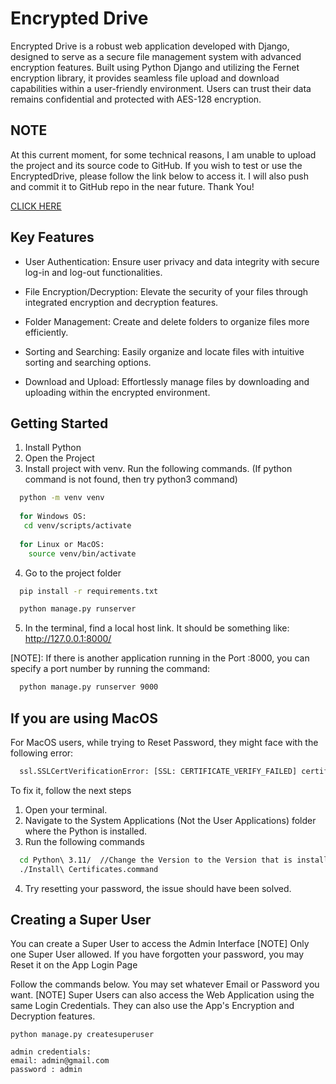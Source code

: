 # Encrypted Drive
Encrypted Drive is a robust web application developed with Django, designed to serve as a secure file management system with advanced encryption features. Built using Python Django and utilizing the Fernet encryption library, it provides seamless file upload and download capabilities within a user-friendly environment. Users can trust their data remains confidential and protected with AES-128 encryption.

## NOTE
At this current moment, for some technical reasons, I am unable to upload the project and its source code to GitHub. If you wish to test or use the EncryptedDrive, please follow the link below to access it. I will also push and commit it to GitHub repo in the near future. Thank You! 

[CLICK HERE](https://drive.google.com/file/d/1TJzMfZ9KM4npWd-grNX0wd1Ovm0FiQFZ/view?usp=share_link)

## Key Features
- User Authentication: Ensure user privacy and data integrity with secure log-in and log-out functionalities.

- File Encryption/Decryption: Elevate the security of your files through integrated encryption and decryption features.

- Folder Management: Create and delete folders to organize files more efficiently.

- Sorting and Searching: Easily organize and locate files with intuitive sorting and searching options.

- Download and Upload: Effortlessly manage files by downloading and uploading within the encrypted environment.

## Getting Started
1. Install Python
2. Open the Project
3. Install project with venv. Run the following commands. (If python command is not found, then try python3 command)

```bash
  python -m venv venv
  
  for Windows OS:
   cd venv/scripts/activate
   
  for Linux or MacOS: 
    source venv/bin/activate
```

4. Go to the project folder

```bash    
  pip install -r requirements.txt

  python manage.py runserver
```
5. In the terminal, find a local host link. It should be something like: http://127.0.0.1:8000/

[NOTE]: If there is another application running in the Port :8000, you can specify a port number by running the command:

```bash    
  python manage.py runserver 9000
```

## If you are using MacOS
For MacOS users, while trying to Reset Password, they might face with the following error:

```bash    
  ssl.SSLCertVerificationError: [SSL: CERTIFICATE_VERIFY_FAILED] certificate verify failed:
```

To fix it, follow the next steps
1. Open your terminal.
2. Navigate to the System Applications (Not the User Applications) folder where the Python is installed.
3. Run the following commands

```bash    
  cd Python\ 3.11/  //Change the Version to the Version that is installed on your machine
  ./Install\ Certificates.command
```
4. Try resetting your password, the issue should have been solved. 


## Creating a Super User
You can create a Super User to access the Admin Interface
[NOTE] Only one Super User allowed. If you have forgotten your password, you may Reset it on the App Login Page

Follow the commands below. You may set whatever Email or Password you want.
[NOTE] Super Users can also access the Web Application using the same Login Credentials. They can also use the App's Encryption and Decryption features.

```
python manage.py createsuperuser

admin credentials:
email: admin@gmail.com
password : admin
```
